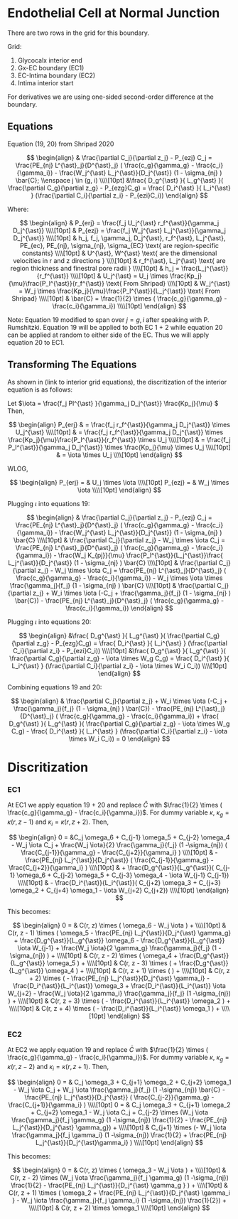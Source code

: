 # Endothelial Cell at Normal Junction

There are two rows in the grid for this boundary.

Grid:   
1. Glycocalx interior end  
2. Gx-EC boundary (EC1)  
3. EC-Intima boundary (EC2)  
4. Intima interior start  
 
For derivatives we are using one-sided second-order difference at the boundary.


## Equations

Equation (19, 20) from Shripad 2020

$$
\begin{align}
& \frac{\partial C_j}{\partial z_j} - P_{ezj} C_j = \frac{PE_{nj} L^{\ast}_j}{D^{\ast}_j} ( \frac{c_g}{\gamma_g} - \frac{c_i}{\gamma_i}) - \frac{W_j^{\ast} L_j^{\ast}}{D_j^{\ast}} (1 - \sigma_{nj} ) \bar{C}; \\enspace j \in (g, i)  \\\\[10pt]
&\frac{ D_g^{\ast} }{ L_g^{\ast} }( \frac{\partial C_g}{\partial z_g} - P_{ezg}C_g) = \frac{ D_i^{\ast} }{ L_i^{\ast} } (\frac{\partial C_i}{\partial z_i} -  P_{ezi}C_i))
\end{align}
$$  

Where:   

$$
\begin{align}
& P_{erj} = \frac{f_j U_j^{\ast} r_f^{\ast}}{\gamma_j D_j^{\ast}} \\\\[10pt]
& P_{ezj} = \frac{f_j W_j^{\ast} L_j^{\ast}}{\gamma_j D_j^{\ast}} \\\\[10pt]
& h_j, f_j, \gamma_j, D_j^{\ast}, r_f^{\ast}, L_j^{\ast}, PE_{ec}, PE_{nj}, \sigma_{nj}, \sigma_{EC} \text{ are region-specific constants} \\\\[10pt]
& U^{\ast}, W^{\ast} \text{ are the dimensional velocities in r and z directions } \\\\[10pt]
& r_f^{\ast}, L_j^{\ast} \text{ are region thickness and finestral pore radii } \\\\[10pt]
& h_j = \frac{L_j^{\ast}}{r_f^{\ast}} \\\\[10pt]
& U_j^{\ast} = U_j \times \frac{Kp_j}{\mu}\frac{P_l^{\ast}}{r_f^{\ast}} \text{ From Shripad} \\\\[10pt]
& W_j^{\ast} = W_j \times \frac{Kp_j}{\mu}\frac{P_l^{\ast}}{L_j^{\ast}} \text{ From Shripad} \\\\[10pt]
& \bar{C} = \frac{1}{2} \times ( \frac{c_g}{\gamma_g} - \frac{c_i}{\gamma_i}) \\\\[10pt]
\end{align}
$$  
  
Note: Equation 19 modified to span over $j=g,i$ after speaking with P. Rumshitzki. 
Equation 19 will be applied to both EC 1 + 2 while equation 20 can be applied at random to either side of the EC. Thus we will apply equation 20 to EC1. 

## Transforming The Equations

As shown in (link to interior grid equations), the discritization of the interior equation is as follows: 

Let $\iota = \frac{f_j Pl^{\ast} }{\gamma_j D_j^{\ast}} \frac{Kp_j}{\mu} $  
Then, 

$$
\begin{align}
P_{erj} & = \frac{f_j r_f^{\ast}}{\gamma_j D_j^{\ast}} \times U_j^{\ast} \\\\[10pt]
& = \frac{f_j r_f^{\ast}}{\gamma_j D_j^{\ast}} \times \frac{Kp_j}{\mu}\frac{P_l^{\ast}}{r_f^{\ast}} \times U_j \\\\[10pt]
& = \frac{f_j P_l^{\ast}}{\gamma_j D_j^{\ast}} \times \frac{Kp_j}{\mu} \times U_j \\\\[10pt]
& = \iota \times U_j \\\\[10pt]
\end{align}
$$

WLOG,  

$$
\begin{align}
P_{erj} = & U_j \times \iota   \\\\[10pt]
P_{ezj} = & W_j \times \iota   \\\\[10pt]
\end{align}
$$ 

Plugging $\iota$ into equations 19:  

$$
\begin{align}
& \frac{\partial C_j}{\partial z_j} - P_{ezj} C_j = \frac{PE_{nj} L^{\ast}_j}{D^{\ast}_j} ( \frac{c_g}{\gamma_g} - \frac{c_i}{\gamma_i}) - \frac{W_j^{\ast} L_j^{\ast}}{D_j^{\ast}} (1 - \sigma_{nj} ) \bar{C} \\\\[10pt]
& \frac{\partial C_j}{\partial z_j} - W_j \times \iota C_j = \frac{PE_{nj} L^{\ast}_j}{D^{\ast}_j} ( \frac{c_g}{\gamma_g} - \frac{c_i}{\gamma_i}) - \frac{W_j K_{pj}}{\mu} \frac{P_l^{\ast}}{L_j^{\ast}}\frac{ L_j^{\ast}}{D_j^{\ast}} (1 - \sigma_{nj} ) \bar{C} \\\\[10pt]
& \frac{\partial C_j}{\partial z_j} - W_j \times \iota C_j = \frac{PE_{nj} L^{\ast}_j}{D^{\ast}_j} ( \frac{c_g}{\gamma_g} - \frac{c_i}{\gamma_i}) - W_j \times \iota \times \frac{\gamma_j}{f_j} (1 - \sigma_{nj} ) \bar{C} \\\\[10pt]
& \frac{\partial C_j}{\partial z_j} + W_i \times \iota (-C_j + \frac{\gamma_j}{f_j} (1 - \sigma_{nj} ) \bar{C}) - \frac{PE_{nj} L^{\ast}_j}{D^{\ast}_j} ( \frac{c_g}{\gamma_g} - \frac{c_i}{\gamma_i})
\end{align}
$$

Plugging $\iota$ into equations 20:    

$$
\begin{align}
&\frac{ D_g^{\ast} }{ L_g^{\ast} }( \frac{\partial C_g}{\partial z_g} - P_{ezg}C_g) = \frac{ D_i^{\ast} }{ L_i^{\ast} } (\frac{\partial C_i}{\partial z_i} -  P_{ezi}C_i)) \\\\[10pt]
&\frac{ D_g^{\ast} }{ L_g^{\ast} }( \frac{\partial C_g}{\partial z_g} - \iota \times W_g C_g) = \frac{ D_i^{\ast} }{ L_i^{\ast} } (\frac{\partial C_i}{\partial z_i} -  \iota \times W_i C_i)) \\\\[10pt]
\end{align}
$$
<!-- 
Plugging $\bar{C} = \frac{1}{2} \times ( \frac{c_g}{\gamma_g} - \frac{c_i}{\gamma_i})$ into equations 19:  

$$
\begin{align}
& \frac{\partial C_j}{\partial z_j} + W_i \times \iota (-C_j + \frac{\gamma_j}{f_j} (1 - \sigma_{nj} ) \bar{C}) - \frac{PE_{nj} L^{\ast}_j}{D^{\ast}_j} ( \frac{c_g}{\gamma_g} - \frac{c_i}{\gamma_i}) \\\\[10pt]
& \frac{\partial C_j}{\partial z_j} + W_i \times \iota (-C_j + \frac{\gamma_j}{f_j} (1 - \sigma_{nj} ) \times \frac{1}{2} \times ( \frac{c_g}{\gamma_g} - \frac{c_i}{\gamma_i})) - \frac{PE_{nj} L^{\ast}_j}{D^{\ast}_j} ( \frac{c_g}{\gamma_g} - \frac{c_i}{\gamma_i}) \\\\[10pt]
& \frac{\partial C_j}{\partial z_j} - W_i \times \iota \times C_j + ( \frac{c_g}{\gamma_g} - \frac{c_i}{\gamma_i}) \times (W_i \frac{\iota \times \gamma_j}{2 \times f_j} (1 - \sigma_{nj} ) -  \frac{PE_{nj} L^{\ast}_j}{D^{\ast}_j} )
\end{align}
$$
 -->
Combining equations 19 and 20:    

$$
\begin{align}
& \frac{\partial C_j}{\partial z_j} + W_i \times \iota (-C_j + \frac{\gamma_j}{f_j} (1 - \sigma_{nj} ) \bar{C}) - \frac{PE_{nj} L^{\ast}_j}{D^{\ast}_j} ( \frac{c_g}{\gamma_g} - \frac{c_i}{\gamma_i}) +
\frac{ D_g^{\ast} }{ L_g^{\ast} }( \frac{\partial C_g}{\partial z_g} - \iota \times W_g C_g) - \frac{ D_i^{\ast} }{ L_i^{\ast} } (\frac{\partial C_i}{\partial z_i} -  \iota \times W_i C_i)) = 0
\end{align}
$$

# Discritization

### EC1

At EC1 we apply equation 19 + 20 and replace $\bar{C}$ with $\frac{1}{2} \times ( \frac{c_g}{\gamma_g} - \frac{c_i}{\gamma_i})$. For dummy variable $\kappa$, $\kappa_g = \kappa(r, z-1)$ and $\kappa_i = \kappa(r, z+2)$. Then,  


$$
\begin{align}
0 = &C_j \omega_6 + C_{j-1} \omega_5 + C_{j-2} \omega_4 - W_j \iota C_j + \frac{W_j \iota}{2} \frac{\gamma_j}{f_j} (1 -\sigma_{nj}) ( \frac{C_{j-1}}{\gamma_g} - \frac{C_{j+2}}{\gamma_i} ) \\\\[10pt]
& - \frac{PE_{nj} L_j^{\ast}}{D_j^{\ast}} ( \frac{C_{j-1}}{\gamma_g} - \frac{C_{j+2}}{\gamma_i} ) \\\\[10pt]
& + \frac{D_g^{\ast}}{L_g^{\ast}}( C_{j-1} \omega_6 + C_{j-2} \omega_5 + C_{j-3} \omega_4 - \iota W_{j-1} C_{j-1})  \\\\[10pt]
& - \frac{D_i^{\ast}}{L_i^{\ast}}( C_{j+2} \omega_3 + C_{j+3} \omega_2 + C_{j+4} \omega_1 - \iota W_{j+2} C_{j+2})  \\\\[10pt]
\end{align} 
$$  

This becomes:  

$$
\begin{align}
0 = & C(r, z) \times ( \omega_6 - W_j \iota ) +   \\\\[10pt]
& C(r, z - 1) \times ( \omega_5 - \frac{PE_{nj} L_j^{\ast}}{D_j^{\ast} \gamma_g} + \frac{D_g^{\ast}}{L_g^{\ast}} \omega_6 - \frac{D_g^{\ast}}{L_g^{\ast}} \iota W_{j-1} + \frac{W_j \iota}{2 \gamma_g} \frac{\gamma_j}{f_j} (1 -\sigma_{nj}) ) +   \\\\[10pt]
& C(r, z - 2) \times ( \omega_4  + \frac{D_g^{\ast}}{L_g^{\ast}} \omega_5 ) +   \\\\[10pt]
& C(r, z - 3) \times (  + \frac{D_g^{\ast}}{L_g^{\ast}} \omega_4 ) +   \\\\[10pt]
& C(r, z + 1) \times ( ) +   \\\\[10pt]
& C(r, z + 2) \times ( - \frac{PE_{nj} L_j^{\ast}}{D_j^{\ast} \gamma_i} - \frac{D_i^{\ast}}{L_i^{\ast}} \omega_3 + \frac{D_i^{\ast}}{L_i^{\ast}} \iota W_{j+2} - \frac{W_j \iota}{2 \gamma_i} \frac{\gamma_j}{f_j} (1 -\sigma_{nj}) ) +   \\\\[10pt]
& C(r, z + 3) \times ( - \frac{D_i^{\ast}}{L_i^{\ast}} \omega_2 ) +   \\\\[10pt]
& C(r, z + 4) \times ( - \frac{D_i^{\ast}}{L_i^{\ast}} \omega_1 ) +  \\\\[10pt]
\end{align} 
$$




### EC2

At EC2 we apply equation 19 and replace $\bar{C}$ with $\frac{1}{2} \times ( \frac{c_g}{\gamma_g} - \frac{c_i}{\gamma_i})$. For dummy variable $\kappa$,  $\kappa_g = \kappa(r, z-2)$ and $\kappa_i = \kappa(r, z+1)$. Then,  


$$
\begin{align}
0 = & C_j \omega_3 + C_{j+1} \omega_2 + C_{j+2} \omega_1 - W_j \iota C_j + W_j \iota \frac{\gamma_j}{f_j} (1 -\sigma_{nj}) \bar{C} - \frac{PE_{nj} L_j^{\ast}}{D_j^{\ast}} ( \frac{C_{j-2}}{\gamma_g} - \frac{C_{j+1}}{\gamma_i} ) \\\\[10pt]
0 = & C_j \omega_3 + C_{j+1} \omega_2 + C_{j+2} \omega_1 - W_j \iota C_j + 
C_{j-2} \times (W_j \iota \frac{\gamma_j}{f_j \gamma_g} (1 -\sigma_{nj}) \frac{1}{2} - \frac{PE_{nj} L_j^{\ast}}{D_j^{\ast} \gamma_g}) + \\\\[10pt]
& C_{j+1} \times (- W_j \iota \frac{\gamma_j}{f_j \gamma_i} (1 -\sigma_{nj}) \frac{1}{2} + \frac{PE_{nj} L_j^{\ast}}{D_j^{\ast}\gamma_i} ) \\\\[10pt]
\end{align} 
$$  

This becomes:  

$$
\begin{align}
0 = & C(r, z) \times ( \omega_3 - W_j \iota ) + \\\\[10pt]
& C(r, z - 2) \times (W_j \iota \frac{\gamma_j}{f_j \gamma_g} (1 -\sigma_{nj}) \frac{1}{2} - \frac{PE_{nj} L_j^{\ast}}{D_j^{\ast} \gamma_g }  ) + \\\\[10pt]
& C(r, z + 1) \times ( \omega_2 + \frac{PE_{nj} L_j^{\ast}}{D_j^{\ast} \gamma_i } - W_j \iota \frac{\gamma_j}{f_j \gamma_i} (1 -\sigma_{nj}) \frac{1}{2}) + \\\\[10pt]
& C(r, z + 2) \times \omega_1   \\\\[10pt]
\end{align} 
$$
